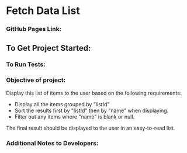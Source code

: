 # Fetch Data List

### GitHub Pages Link:

## To Get Project Started:

### To Run Tests:

### Objective of project:

Display this list of items to the user based on the following requirements:

- Display all the items grouped by "listId"
- Sort the results first by "listId" then by "name" when displaying.
- Filter out any items where "name" is blank or null.

The final result should be displayed to the user in an easy-to-read list.

### Additional Notes to Developers:
